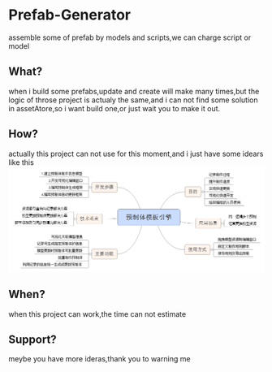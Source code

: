 # Prefab-Generator
assemble some of prefab by models and scripts,we can charge script or model

## What?
when i build some prefabs,update and create will make many times,but the logic of throse project is actualy the same,and i can not find some solution in assetAtore,so i want build one,or just wait you to make it out.
## How?
actually this project can not use for this moment,and i just have some idears like this
![DesignMethod](设计思路/预制体模板引擎.png)
## When?
when this project can work,the time can not	estimate
## Support?
meybe you have more ideras,thank you to warning me
